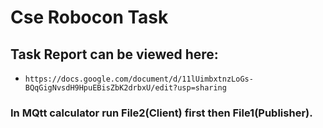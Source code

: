 # Cse Robocon Task
## Task Report can be viewed here:
- `https://docs.google.com/document/d/11lUimbxtnzLoGs-BQqGigNvsdH9HpuEBisZbK2drbxU/edit?usp=sharing`

### In MQtt calculator run File2(Client) first then File1(Publisher).
